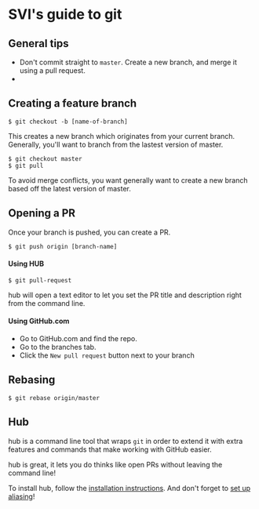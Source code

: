 # SVI's guide to git

## General tips
- Don't commit straight to `master`. Create a new branch, and merge it using a pull request. 
- 



## Creating a feature branch

```
$ git checkout -b [name-of-branch]
```

This creates a new branch which originates from your current branch. Generally, you'll want to branch from the lastest version of master. 

```
$ git checkout master
$ git pull
```

To avoid merge conflicts, you want generally want to create a new branch based off the latest version of master. 


## Opening a PR

Once your branch is pushed, you can create a PR. 

```
$ git push origin [branch-name]
```

#### Using HUB

```
$ git pull-request
```

hub will open a text editor to let you set the PR title and description right from the command line. 


#### Using GitHub.com

- Go to GitHub.com and find the repo.  
- Go to the branches tab. 
- Click the `New pull request` button next to your branch

## Rebasing 

```
$ git rebase origin/master
```

## Hub

hub is a command line tool that wraps `git` in order to extend it with extra features and commands that make working with GitHub easier.

hub is great, it lets you do thinks like open PRs without leaving the command line!

To install hub, follow the [installation instructions](https://github.com/github/hub#installation). And don't forget to [set up aliasing](https://github.com/github/hub#aliasing)!
